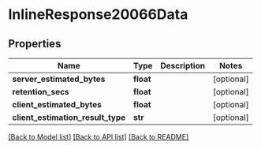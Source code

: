 # InlineResponse20066Data

## Properties
Name | Type | Description | Notes
------------ | ------------- | ------------- | -------------
**server_estimated_bytes** | **float** |  | [optional] 
**retention_secs** | **float** |  | [optional] 
**client_estimated_bytes** | **float** |  | [optional] 
**client_estimation_result_type** | **str** |  | [optional] 

[[Back to Model list]](../README.md#documentation-for-models) [[Back to API list]](../README.md#documentation-for-api-endpoints) [[Back to README]](../README.md)

